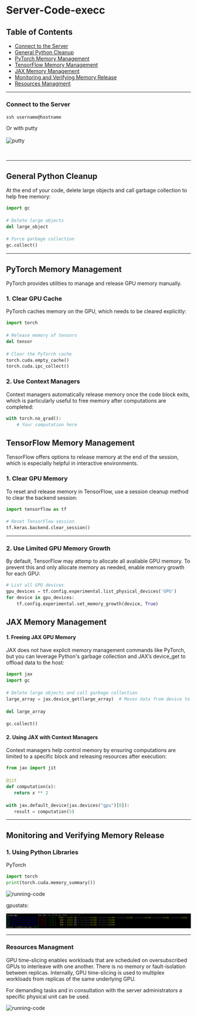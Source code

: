 
# Server-Code-execc
## Table of Contents
- [Connect to the Server](#connect-to-the-server)
- [General Python Cleanup](#general-python-cleanup)
- [PyTorch Memory Management](#pytorch-memory-management)
- [TensorFlow Memory Management](#tensorflow-memory-management)
- [JAX Memory Management](#jax-memory-management)
- [Monitoring and Verifying Memory Release](#monitoring-and-verifying-memory-release)
- [Resources Managment](#resources-managment)


---


### Connect to the Server

``` console
ssh username@hostname
```
Or with putty <br/><br/>
![putty](https://github.com/roumpakis/Server-Code-exec/blob/master/images/Capture.JPG)
 
 <br/>

---
## General Python Cleanup

At the end of your code, delete large objects and call garbage collection to help free memory:

```python
import gc

# Delete large objects
del large_object

# Force garbage collection
gc.collect()
```


---
## PyTorch Memory Management

PyTorch provides utilities to manage and release GPU memory manually.

### 1. Clear GPU Cache

PyTorch caches memory on the GPU, which needs to be cleared explicitly:

```python
import torch

# Release memory of tensors
del tensor

# Clear the PyTorch cache
torch.cuda.empty_cache()
torch.cuda.ipc_collect()
```
### 2. Use Context Managers

Context managers automatically release memory once the code block exits, which is particularly useful to free memory after computations are completed:

```python
with torch.no_grad():
    # Your computation here

```


## TensorFlow Memory Management

TensorFlow offers options to release memory at the end of the session, which is especially helpful in interactive environments.

### 1. Clear GPU Memory

To reset and release memory in TensorFlow, use a session cleanup method to clear the backend session:

```python
import tensorflow as tf

# Reset TensorFlow session
tf.keras.backend.clear_session()
```
---

### 2. Use Limited GPU Memory Growth

By default, TensorFlow may attemp to allocate all avaliable GPU memory. To prevent this and only allocate memory as needed, enable memory growth for each GPU: 



```python
# List all GPU devices
gpu_devices = tf.config.experimental.list_physical_devices('GPU')
for device in gpu_devices:
    tf.config.experimental.set_memory_growth(device, True)

```
## JAX Memory Management
#### 1. Freeing JAX GPU Memory
JAX does not have explicit memory management commands like PyTorch, but you can leverage Python's garbage collection and JAX’s device_get to offload data to the host:
 ```python
import jax
import gc

# Delete large objects and call garbage collection
large_array = jax.device_get(large_array)  # Moves data from device to host

del large_array

gc.collect()
```

#### 2. Using JAX with Context Managers
Context managers help control memory by ensuring computations are limited to a specific block and releasing resources after execution:
 ```python
from jax import jit

@jit
def computation(x):
    return x ** 2

with jax.default_device(jax.devices("gpu")[0]):
    result = computation(5)
```

---
## Monitoring and Verifying Memory Release

### 1. Using Python Libraries
PyTorch
 ```python
import torch
print(torch.cuda.memory_summary())
```

![running-code](https://github.com/roumpakis/Server-Code-exec/blob/master/images/specific.JPG)

gpustats:

![running-code](https://github.com/roumpakis/Server-Code-exec/blob/ssh-users/images/tool.png)

---
### Resources Managment
GPU time-slicing enables workloads that are scheduled on oversubscribed GPUs to interleave with one another. 
There is no memory or fault-isolation between replicas. Internally, GPU time-slicing is used to multiplex workloads from replicas of the same underlying GPU.

For demanding tasks and in consultation with the server administrators a specific physical unit can be used.



![running-code](https://github.com/roumpakis/Server-Code-exec/blob/master/images/specific.JPG)








